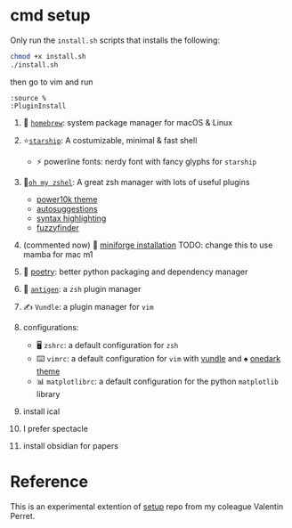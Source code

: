 # cmd setup 
Only run the `install.sh` scripts that installs the following:
```bash
chmod +x install.sh
./install.sh
```
then go to vim and run
```vim
:source %
:PluginInstall
```

 1. 🍺 [`homebrew`](https://brew.sh/): system package manager for macOS & Linux

 2. :star:[`starship`](https://starship.rs/): A costumizable, minimal & fast shell
    - ⚡️ powerline fonts: nerdy font with fancy glyphs for `starship`
 
 1. 🐚[`oh my zshel`](https://raw.github.com/ohmyzsh/ohmyzsh): A great zsh manager with lots of useful plugins
     - [power10k theme](https://github.com/romkatv/powerlevel10k.git)
     - [autosuggestions](https://github.com/zsh-users/zsh-autosuggestions)
     - [syntax highlighting](https://github.com/zsh-users/zsh-syntax-highlighting.git)
     - [fuzzyfinder](https://github.com/junegunn/fzf.git)
1. (commented now) 🐍 [miniforge installation](https://github.com/conda-forge/miniforge) TODO: change this to use mamba for mac m1
2. 🎵 [poetry](https://python-poetry.org/): better python packaging and dependency manager
3. 🧬 [`antigen`](https://github.com/zsh-users/antigen): a `zsh` plugin manager
4. ✍️ `Vundle`: a plugin manager for `vim`
5.  configurations:
    - 🖥 `zshrc`: a default configuration for `zsh`
    - ⌨️ `vimrc`: a default configuration for `vim` with [vundle](https://github.com/VundleVim/Vundle.vim.git) and ♠️ [onedark theme](https://github.com/joshdick/onedark.vim)
    - 📊 `matplotlibrc`: a default configuration for the python `matplotlib` library

6. install ical
7. I prefer spectacle
9. install obsidian for papers

# Reference
This is an experimental extention of [setup](https://github.com/perretv/setup) repo from my coleague Valentin Perret.




###
<!-- 
If you need to have libarchive first in your PATH, run:
  echo 'export PATH="/opt/homebrew/opt/libarchive/bin:$PATH"' >> ~/.zshrc

For compilers to find libarchive you may need to set:
  export LDFLAGS="-L/opt/homebrew/opt/libarchive/lib"
  export CPPFLAGS="-I/opt/homebrew/opt/libarchive/include" -->
